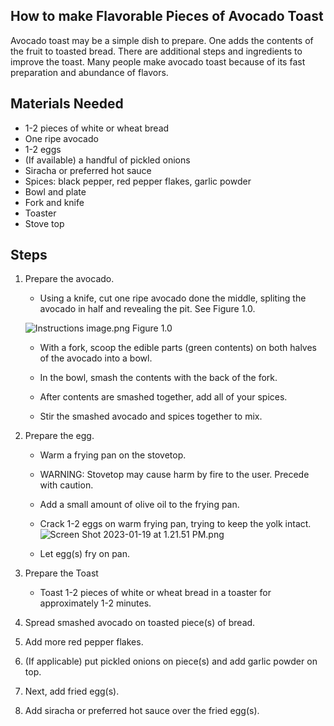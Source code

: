 
## How to make Flavorable Pieces of Avocado Toast

Avocado toast may be a simple dish to prepare. One adds the contents of the fruit to toasted bread. There are additional steps and ingredients to improve the toast. Many people make avocado toast because of its fast preparation and abundance of flavors. 
## Materials Needed
- 1-2 pieces of white or wheat bread
- One ripe avocado
- 1-2 eggs
- (If available) a handful of pickled onions
- Siracha or preferred hot sauce
- Spices: black pepper, red pepper flakes, garlic powder
- Bowl and plate
- Fork and knife
- Toaster
- Stove top




## Steps
1. Prepare the avocado.
   - Using a knife, cut one ripe avocado done the middle, spliting the avocado in half and revealing the pit. See Figure 1.0.
  
    ![Instructions image.png](https://www.dropbox.com/s/t9wyb2wigi56z0u/Instructions%20image.png?dl=0&raw=1) Figure 1.0

    - With a fork, scoop the edible parts (green contents) on both halves of the avocado into a bowl.

    - In the bowl, smash the contents with the back of the fork.

    - After contents are smashed together, add all of your spices. 
    
    - Stir the smashed avocado and spices together to mix.

2. Prepare the egg. 
    - Warm a frying pan on the stovetop.
    
    - WARNING: Stovetop may cause harm by fire to the user. Precede with caution.

    - Add a small amount of olive oil to the frying pan.

    - Crack 1-2 eggs on warm frying pan, trying to keep the yolk intact. 
    ![Screen Shot 2023-01-19 at 1.21.51 PM.png](https://www.dropbox.com/s/qlsijdihjanuvrq/Screen%20Shot%202023-01-19%20at%201.21.51%20PM.png?dl=0&raw=1)
    - Let egg(s) fry on pan. 

3. Prepare the Toast
    - Toast 1-2 pieces of white or wheat bread in a toaster for approximately 1-2 minutes. 

4. Spread smashed avocado on toasted piece(s) of bread.

5. Add more red pepper flakes. 

6. (If applicable) put pickled onions on piece(s) and add garlic powder on top.
    

7. Next, add fried egg(s). 

8. Add siracha or preferred hot sauce over the fried egg(s). 
